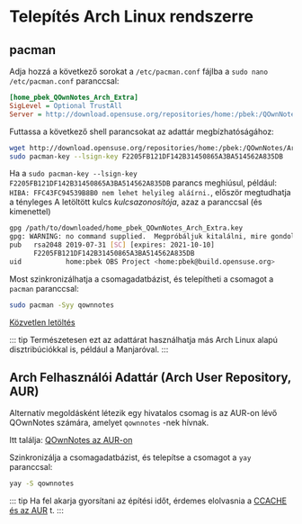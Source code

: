 # Telepítés Arch Linux rendszerre

## pacman

Adja hozzá a következő sorokat a `/etc/pacman.conf` fájlba a `sudo nano /etc/pacman.conf` paranccsal:

```ini
[home_pbek_QOwnNotes_Arch_Extra]
SigLevel = Optional TrustAll
Server = http://download.opensuse.org/repositories/home:/pbek:/QOwnNotes/Arch_Extra/$arch
```

Futtassa a következő shell parancsokat az adattár megbízhatóságához:

```bash
wget http://download.opensuse.org/repositories/home:/pbek:/QOwnNotes/Arch_Extra/x86_64/home_pbek_QOwnNotes_Arch_Extra.key -O - | sudo pacman-key --add -
sudo pacman-key --lsign-key F2205FB121DF142B31450865A3BA514562A835DB
```

Ha a `sudo pacman-key --lsign-key F2205FB121DF142B31450865A3BA514562A835DB` parancs meghiúsul, például: `HIBA: FFC43FC94539B8B0 nem lehet helyileg aláírni.`, először megtudhatja a tényleges A letöltött kulcs *kulcsazonosítója*, azaz a paranccsal (és kimenettel)

```bash
gpg /path/to/downloaded/home_pbek_QOwnNotes_Arch_Extra.key
gpg: WARNING: no command supplied.  Megpróbáljuk kitalálni, mire gondol ...
pub   rsa2048 2019-07-31 [SC] [expires: 2021-10-10]
      F2205FB121DF142B31450865A3BA514562A835DB
uid           home:pbek OBS Project <home:pbek@build.opensuse.org>
```

Most szinkronizálhatja a csomagadatbázist, és telepítheti a csomagot a `pacman` paranccsal:

```bash
sudo pacman -Syy qownnotes
```

[Közvetlen letöltés](https://build.opensuse.org/package/binaries/home:pbek:QOwnNotes/desktop/Arch_Extra)

::: tip
Természetesen ezt az adattárat használhatja más Arch Linux alapú disztribúciókkal is, például a Manjaróval.
:::

## Arch Felhasználói Adattár (Arch User Repository, AUR)

Alternatív megoldásként létezik egy hivatalos csomag is az AUR-on lévő QOwnNotes számára, amelyet `qownnotes` -nek hívnak.

Itt találja: [QOwnNotes az AUR-on](https://aur.archlinux.org/packages/qownnotes)

Szinkronizálja a csomagadatbázist, és telepítse a csomagot a `yay` paranccsal:

```bash
yay -S qownnotes
```

::: tip
Ha fel akarja gyorsítani az építési időt, érdemes elolvasnia a [CCACHE és az AUR](https://www.reddit.com/r/archlinux/comments/6vez44/a_small_tip_if_you_compile_from_aur/) t.
:::
